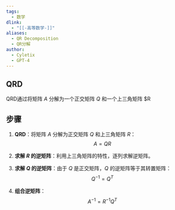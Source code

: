 ```yaml
---
tags:
  - 数学
dlink:
  - "[[-高等数学-]]"
aliases:
  - QR Decomposition
  - QR分解
author:
  - Cyletix
  - GPT-4
---
```

## QRD
QRD通过将矩阵 $A$ 分解为一个正交矩阵 $Q$ 和一个上三角矩阵 $R
## 步骤
1. **QRD**：将矩阵 $A$ 分解为正交矩阵 $Q$ 和上三角矩阵 $R$：
$$
A = QR
$$

2. **求解 $R$ 的逆矩阵**：利用上三角矩阵的特性，逐列求解逆矩阵。

3. **求解 $Q$ 的逆矩阵**：由于 $Q$ 是正交矩阵，$Q$ 的逆矩阵等于其转置矩阵：
$$
Q^{-1} = Q^T
$$

4. **组合逆矩阵**：
$$
A^{-1} = R^{-1}Q^T
$$
